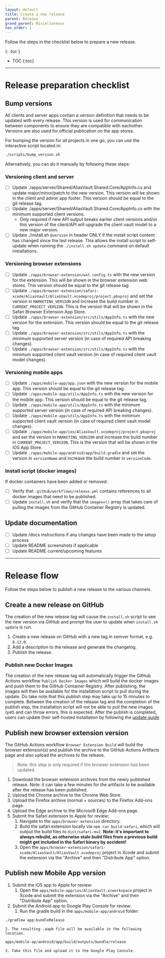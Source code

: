 ```yaml
---
layout: default
title: Create a new release
parent: Release
grand_parent: Miscellaneous
nav_order: 1
---
```


Follow the steps in the checklist below to prepare a new release.

{: .toc }
* TOC
{:toc}

---

# Release preparation checklist

## Bump versions
All clients and server apps contain a version definition that needs to be updated with every release. This version is used for communication between components to ensure they are compatible with eachother. Versions are also used for official publication on the app stores.

For bumping the version for all projects in one go, you can use the interactive script located in:
```bash
./scripts/bump_version.sh
```

Alternatively, you can do it manually by following these steps:

### Versioning client and server
- [ ] Update ./apps/server/Shared/AliasVault.Shared.Core/AppInfo.cs and update major/minor/patch to the new version. This version will be shown in the client and admin app footer. This version should be equal to the git release tag.
- [ ] Update ./apps/server/Shared/AliasVault.Shared.Core/AppInfo.cs with the minimum supported client versions.
    - Only required if new API output breaks earlier client versions and/or this version of the client/API will upgrade the client vault model to a new major version.
- [ ] Update ./install.sh `@version` in header ONLY if the install script content has changed since the last release. This allows the install script to self-update when running the `./install.sh update` command on default installations.

### Versioning browser extensions
- [ ] Update `./apps/browser-extension/wxt.config.ts` with the new version for the extension. This will be shown in the browser extension web stores. This version should be equal to the git release tag.
- [ ] Update `./apps/browser-extension/safari-xcode/AliasVault/AliasVault.xcodeproj/project.pbxproj` and set the version in `MARKETING_VERSION` and increase the build number in `CURRENT_PROJECT_VERSION`. This is the version that will be shown in the Safari Browser Extension App Store.
- [ ] Update `./apps/browser-extension/src/utils/AppInfo.ts` with the new version for the extension. This version should be equal to the git release tag.
- [ ] Update `./apps/browser-extension/src/utils/AppInfo.ts` with the minimum supported server version (in case of required API breaking changes).
- [ ] Update `./apps/browser-extension/src/utils/AppInfo.ts` with the minimum supported client vault version (in case of required client vault model changes).

### Versioning mobile apps
- [ ] Update `./apps/mobile-app/app.json` with the new version for the mobile app. This version should be equal to the git release tag.
- [ ] Update `./apps/mobile-app/utils/AppInfo.ts` with the new version for the mobile app. This version should be equal to the git release tag.
- [ ] Update `./apps/mobile-app/utils/AppInfo.ts` with the minimum supported server version (in case of required API breaking changes).
- [ ] Update `./apps/mobile-app/utils/AppInfo.ts` with the minimum supported client vault version (in case of required client vault model changes).
- [ ] Update `./apps/mobile-app/ios/AliasVault.xcodeproj/project.pbxproj` and set the version in `MARKETING_VERSION` and increase the build number in `CURRENT_PROJECT_VERSION`. This is the version that will be shown in the iOS App Store.
- [ ] Update `./apps/mobile-app/android/app/build.gradle` and set the version in `versionName` and increase the build number in `versionCode`.

### Install script (docker images)
If docker containers have been added or removed:
- [ ] Verify that `.github/workflows/release.yml` contains references to all docker images that need to be published.
- [ ] Update `install.sh` and verify that the `images=()` array that takes care of pulling the images from the GitHub Container Registry is updated.

## Update documentation
- [ ] Update /docs instructions if any changes have been made to the setup process
- [ ] Update README screenshots if applicable
- [ ] Update README current/upcoming features

---

# Release flow
Follow the steps below to publish a new release to the various channels.

## Create a new release on GitHub
The creation of the new release tag will cause the `install.sh` script to see the new version via GitHub and prompt the user to update when `install.sh update` is run.

1. Create a new release on GitHub with a new tag in semver format, e.g. `0.12.0`.
2. Add a description to the release and generate the changelog.
3. Publish the release.

### Publish new Docker Images
The creation of the new release tag will automatically trigger the GitHub Actions workflow `Publish Docker Images` which will build the docker images and push them to the GitHub Container Registry. After publishing, the images will then be available for the installation script to pull during the update. Do take note that this publish step may take up to 15 minutes to complete. Between the creation of the release tag and the completion of the publish step, the installation script will not be able to pull the new images (yet) and can throw errors, this is expected. After the publish is completed, users can update their self-hosted installation by following the [update guide](/installation/update)

## Publish new browser extension version
The GitHub Actions workflow `Browser Extension Build` will build the browser extension(s) and publish the archive to the GitHub Actions Artifacts page and also upload the archives to the release.

> Note: this step is only required if the browser extension has been updated.

1. Download the browser extension archives from the newly published release. Note: it can take a few minutes for the artifacts to be available after the release has been published.
2. Upload the Chrome archive to the Chrome Web Store.
3. Upload the Firefox archive (normal + sources) to the Firefox Add-ons page.
4. Upload the Edge archive to the Microsoft Edge Add-ons page.
5. Submit the Safari extension to Apple for review:
    1. Navigate to the `apps/browser-extension` directory.
    2. Build the safari extension locally via `npm run build:safari`, which will output the build files to `dist/safari-mv2`. **Note: it's important to always rebuild, as otherwise stale build files from a previous build might get included in the Safari binary by accident!**
    3. Open the `apps/browser-extension/safari-xcode/AliasVault/AliasVault.xcodeproj` project in Xcode and submit the extension via the "Archive" and then "Distribute App" option.

## Publish new Mobile App version
1. Submit the iOS app to Apple for review:
    1. Open the `apps/mobile-app/ios/AliasVault.xcworkspace` project in Xcode and submit the extension via the "Archive" and then "Distribute App" option.
2. Submit the Android app to Google Play Console for review:
    1. Run the gradle build in the `apps/mobile-app/android` folder:
```bash
./gradlew app:bundleRelease
```
    2. The resulting .aapb file will be available in the following location.
```bash
apps/mobile-ap/android/app/build/outputs/bundle/release
```
    3. Take this file and upload it to the Google Play Console.